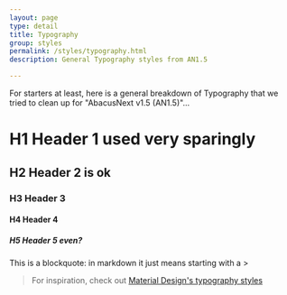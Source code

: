 ```yaml
---
layout: page
type: detail
title: Typography
group: styles
permalink: /styles/typography.html
description: General Typography styles from AN1.5

---
```



For starters at least, here is a general breakdown of Typography that we tried to clean up for "AbacusNext v1.5 (AN1.5)"...

# H1 Header 1 used very sparingly

## H2 Header 2 is ok

### H3 Header 3

#### H4 Header 4

##### H5 Header 5 even?

This is a blockquote: in markdown it just means starting with a &gt;

> For inspiration, check out [Material Design's typography styles](https://material.io/guidelines/style/typography.html#typography-styles)
